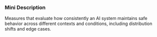### Mini Description

Measures that evaluate how consistently an AI system maintains safe behavior across different contexts and conditions, including distribution shifts and edge cases.
